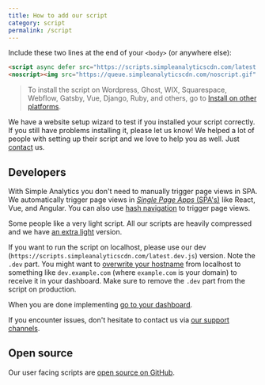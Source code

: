 ```yaml
---
title: How to add our script
category: script
permalink: /script
---
```


Include these two lines at the end of your `<body>` (or anywhere else):

<!-- prettier-ignore -->
```html
<script async defer src="https://scripts.simpleanalyticscdn.com/latest.js"></script>
<noscript><img src="https://queue.simpleanalyticscdn.com/noscript.gif" alt="" referrerpolicy="no-referrer-when-downgrade" /></noscript>
```

> To install the script on Wordpress, Ghost, WIX, Squarespace, Webflow, Gatsby, Vue, Django, Ruby, and others, go to [Install on other platforms](/install-on-other-platforms). 

We have a website setup wizard to test if you installed your script correctly. If you still have problems installing it, please let us know! We helped a lot of people with setting up their script and we love to help you as well. Just [contact](https://simpleanalytics.com/contact) us.

## Developers

With Simple Analytics you don't need to manually trigger page views in SPA. We automatically trigger page views in [_Single Page Apps_ (SPA's)](/trigger-custom-page-views) like React, Vue, and Angular. You can also use [hash navigation](/hash-mode) to trigger page views.

Some people like a very light script. All our scripts are heavily compressed and we have [an extra light](/light) version.

If you want to run the script on localhost, please use our dev (`https://scripts.simpleanalyticscdn.com/latest.dev.js`) version. Note the `.dev` part. You might want to [overwrite your hostname](/overwrite-domain-name) from localhost to something like `dev.example.com` (where `example.com` is your domain) to receive it in your dashboard. Make sure to remove the `.dev` part from the script on production.

When you are done implementing [go to your dashboard](https://simpleanalytics.com/websites).

If you encounter issues, don't hesitate to contact us via [our support channels](https://simpleanalytics.com/contact).

## Open source

Our user facing scripts are [open source on GitHub](https://github.com/simpleanalytics/scripts).

<img class="drawing" src="https://assets.simpleanalytics.com/images/drawings/chart.png" alt="">
